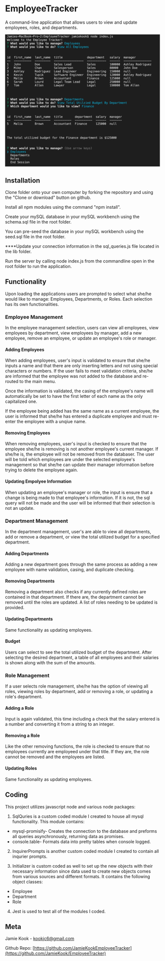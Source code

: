 # EmployeeTracker
A command-line application that allows users to view and update employees, roles, and departments. 

![image of employee tracker](Employeetracker.png)

## Installation

Clone folder onto your own computer by forking the repository and using the "Clone or download" button on github.

Install all npm modules using the command "npm install".

Create your mySQL database in your mySQL workbench using the schema.sql file in the root folder. 

You can pre-seed the database in your mySQL workbench using the seed.sql file in the root folder.

****Update your connection information in the sql_queries.js file located in the lib folder.

Run the server by calling node index.js from the commandline open in the root folder to run the application.

## Functionality
Upon loading the applications users are prompted to select what she/he would like to manage: Employees, Departments, or Roles. Each selection has its own functionalities. 

### Employee Management
In the employee management selection, users can view all employees, view employees by department, view employees by manager, add a new employee, remove an employee, or update an employee's role or manager. 

#### Adding Employees
When adding employees, user's input is validated to ensure that she/he inputs a name and that there are only inserting letters and not using special characters or numbers. If the user fails to meet validation criteria, she/he are informed that the employee was not added to the database and re-routed to the main menu. 

Once the information is validated, the casing of the employee's name will automatically be set to have the first letter of each name as the only capitalized one. 

If the employee being added has the same name as a current employee, the user is informed that she/he has entered a duplicate employee and must re-enter the employee with a unqiue name. 

#### Removing Employees
When removing employees, user's input is checked to ensure that the employee she/he is removing is not another employee's current manager. If she/he is, the employee will not be removed from the databaser. The user will be told which employees are under the selected employee's management so that she/he can update their manager information before trying to delete the employee again. 

#### Updating Empolyee Information
When updating an employee's manager or role, the input is ensure that a change is being made to that employee's information. If it is not, the sql query will not be made and the user will be informed that their selection is not an update. 

### Department Management
In the department management, user's are able to view all departments, add or remove a department, or view the total utilized budget for a specified department. 

#### Adding Departments
Adding a new department goes through the same process as adding a new employee with name validation, casing, and duplicate checking. 

#### Removing Departments
Removing a department also checks if any currently defined roles are contained in that department. If there are, the department cannot be removed until the roles are updated. A list of roles needing to be updated is provided.

#### Updating Departments
Same functionality as updating employees. 

#### Budget
Users can select to see the total utilized budget of the department. After selecting the desired department, a table of all employees and their salaries is shown along with the sum of the amounts. 

### Role Management
If a user selects role management, she/he has the option of viewing all roles, viewing roles by department, add or removing a role, or updating a role's department. 

#### Adding a Role
Input is again validated, this time including a check that the salary entered is a number and converting it from a string to an integer. 

#### Removing a Role
Like the other removing functions, the role is checked to ensure that no employees currently are employeed under that title. If they are, the role cannot be removed and the employees are listed. 

#### Updating Roles
Same functionality as updating employees. 


## Coding

This project utilizes javascript node and various node packages: 

1.   SqlQuries is a custom coded module I created to house all mysql functionality. This module contains: 
  *  mysql-promisify- Creates the connection to the database and preforms all queries asynchronously, returning data as promises.
  * console.table- Formats data into pretty tables when console logged. 
  
2.   InquirerPrompts is another custom coded module I created to contain all inqurier prompts. 

3.   Initializer is custom coded as well to set up the new objects with their necessary information since data used to create new objects comes from various sources and different formats. It contains the following object classes:
  * Employee
  * Department
  * Role

4.   Jest is used to test all of the modules I coded. 


## Meta 

Jamie Kook - kookjc6@gmail.com

Github Repo: 
[https://github.com/JamieKookEmployeeTracker](https://github.com/JamieKook/EmployeeTracker)


